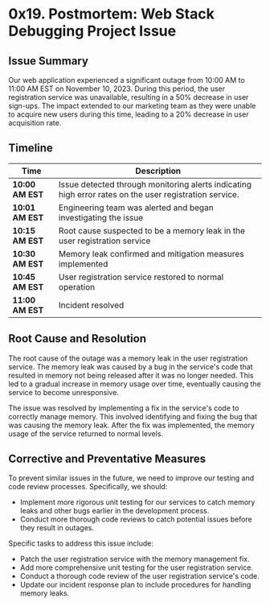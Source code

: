 # 0x19. Postmortem: Web Stack Debugging Project Issue

## Issue Summary

Our web application experienced a significant outage from 10:00 AM to 11:00 AM EST on November 10, 2023. During this period, the user registration service was unavailable, resulting in a 50% decrease in user sign-ups. The impact extended to our marketing team as they were unable to acquire new users during this time, leading to a 20% decrease in user acquisition rate.

## Timeline

| Time | Description |  
| --- | --- |  
| **10:00 AM EST** | Issue detected through monitoring alerts indicating high error rates on the user registration service. |  
| **10:01 AM EST** | Engineering team was alerted and began investigating the issue |  
| **10:15 AM EST** | Root cause suspected to be a memory leak in the user registration service |  
| **10:30 AM EST** | Memory leak confirmed and mitigation measures implemented |  
| **10:45 AM EST** | User registration service restored to normal operation |  
| **11:00 AM EST** | Incident resolved |  

## Root Cause and Resolution

The root cause of the outage was a memory leak in the user registration service. The memory leak was caused by a bug in the service's code that resulted in memory not being released after it was no longer needed. This led to a gradual increase in memory usage over time, eventually causing the service to become unresponsive.

The issue was resolved by implementing a fix in the service's code to correctly manage memory. This involved identifying and fixing the bug that was causing the memory leak. After the fix was implemented, the memory usage of the service returned to normal levels.

## Corrective and Preventative Measures

To prevent similar issues in the future, we need to improve our testing and code review processes. Specifically, we should:

- Implement more rigorous unit testing for our services to catch memory leaks and other bugs earlier in the development process.
- Conduct more thorough code reviews to catch potential issues before they result in outages.

Specific tasks to address this issue include:

- Patch the user registration service with the memory management fix.
- Add more comprehensive unit testing for the user registration service.
- Conduct a thorough code review of the user registration service's code.
- Update our incident response plan to include procedures for handling memory leaks.
